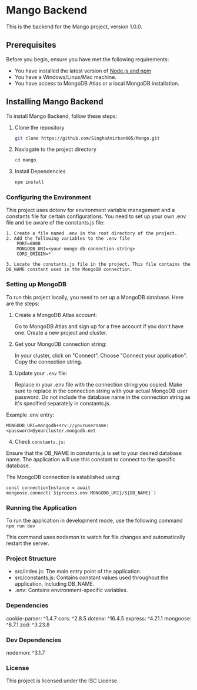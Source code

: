 # Mango Backend

This is the backend for the Mango project, version 1.0.0.

## Prerequisites

Before you begin, ensure you have met the following requirements:

* You have installed the latest version of [Node.js and npm](https://nodejs.org/en/download/)
* You have a Windows/Linux/Mac machine.
* You have access to MongoDB Atlas or a local MongoDB installation.

## Installing Mango Backend

To install Mango Backend, follow these steps:

1. Clone the repository
   ```sh
   git clone https://github.com/SinghaAnirban005/Mango.git
2. Naviagate to the project directory
    ```sh
    cd mango
3. Install Dependencies
    ```sh
    npm install
### Configuring the Environment
This project uses dotenv for environment variable management and a constants file for certain configurations. You need to set up your own .env file and be aware of the constants.js file:
    
    1. Create a file named .env in the root directory of the project.
    2. Add the following variables to the .env file
        PORT=8000
        MONGODB_URI=<your-mongo-db-connection-string>
        CORS_ORIGIN=*
    
    3. Locate the constants.js file in the project. This file contains the DB_NAME constant used in the MongoDB connection.

### Setting up MongoDB

To run this project locally, you need to set up a MongoDB database. Here are the steps:

1. Create a MongoDB Atlas account:

    Go to MongoDB Atlas and sign up for a free account if you don't have one.
    Create a new project and cluster.

2. Get your MongoDB connection string:

    In your cluster, click on "Connect".
    Choose "Connect your application".
    Copy the connection string.

3. Update your `.env` file:

    Replace <your-mongodb-connection-string> in your .env file with the connection string you copied.
    Make sure to replace <password> in the connection string with your actual MongoDB user password.
    Do not include the database name in the connection string as it's specified separately in constants.js.

Example .env entry:
    
    MONGODB_URI=mongodb+srv://yourusername:<password>@yourcluster.mongodb.net

4. Check `constants.js`:

Ensure that the DB_NAME in constants.js is set to your desired database name.
The application will use this constant to connect to the specific database.
        
The MongoDB connection is established using:
    
    const connectionInstance = await mongoose.connect(`${process.env.MONGODB_URI}/${DB_NAME}`)
    
### Running the Application
To run the application in development mode, use the following command
`npm run dev`

This command uses nodemon to watch for file changes and automatically restart the server.


### Project Structure

- src/index.js: The main entry point of the application.
- src/constants.js: Contains constant values used throughout the application, including DB_NAME.
- .env: Contains environment-specific variables.

### Dependencies

cookie-parser: ^1.4.7
cors: ^2.8.5
dotenv: ^16.4.5
express: ^4.21.1
mongoose: ^8.7.1
zod: ^3.23.8

### Dev Dependencies

nodemon: ^3.1.7

### License
This project is licensed under the ISC License.



